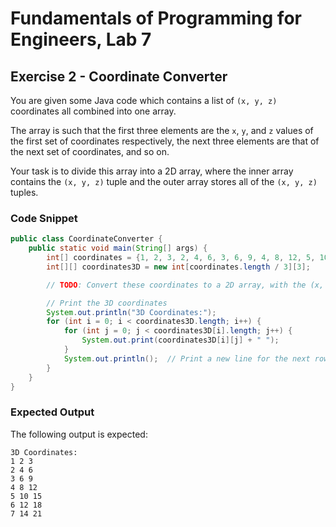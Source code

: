 # Fundamentals of Programming for Engineers, Lab 7

## Exercise 2 - Coordinate Converter 

You are given some Java code which contains a list of `(x, y, z)`
coordinates all combined into one array.

The array is such that the first three elements are the `x`, `y`, and `z`
values of the first set of coordinates respectively, the next three
elements are that of the next set of coordinates, and so on.

Your task is to divide this array into a 2D array, where the inner array
contains the `(x, y, z)` tuple and the outer array stores all of the
`(x, y, z)` tuples.

### Code Snippet

```java
public class CoordinateConverter {
    public static void main(String[] args) {
        int[] coordinates = {1, 2, 3, 2, 4, 6, 3, 6, 9, 4, 8, 12, 5, 10, 15, 6, 12, 18, 7, 14, 21};
        int[][] coordinates3D = new int[coordinates.length / 3][3];

        // TODO: Convert these coordinates to a 2D array, with the (x, y, z) tuples stored separately

        // Print the 3D coordinates
        System.out.println("3D Coordinates:");
        for (int i = 0; i < coordinates3D.length; i++) {
            for (int j = 0; j < coordinates3D[i].length; j++) {
                System.out.print(coordinates3D[i][j] + " ");
            }
            System.out.println();  // Print a new line for the next row
        }
    }
}
```

### Expected Output

The following output is expected:

```
3D Coordinates:
1 2 3
2 4 6
3 6 9
4 8 12
5 10 15
6 12 18
7 14 21
```
